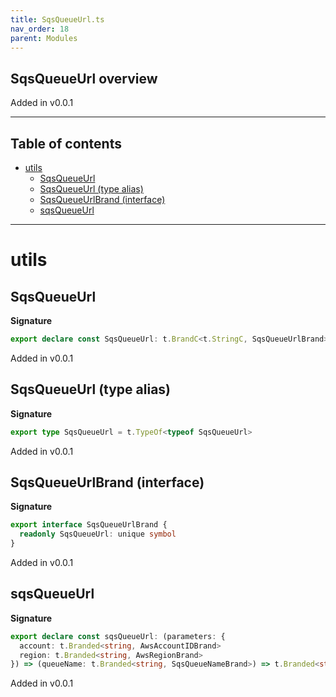 ```yaml
---
title: SqsQueueUrl.ts
nav_order: 18
parent: Modules
---
```


## SqsQueueUrl overview

Added in v0.0.1

---

<h2 class="text-delta">Table of contents</h2>

- [utils](#utils)
  - [SqsQueueUrl](#sqsqueueurl)
  - [SqsQueueUrl (type alias)](#sqsqueueurl-type-alias)
  - [SqsQueueUrlBrand (interface)](#sqsqueueurlbrand-interface)
  - [sqsQueueUrl](#sqsqueueurl)

---

# utils

## SqsQueueUrl

**Signature**

```ts
export declare const SqsQueueUrl: t.BrandC<t.StringC, SqsQueueUrlBrand>
```

Added in v0.0.1

## SqsQueueUrl (type alias)

**Signature**

```ts
export type SqsQueueUrl = t.TypeOf<typeof SqsQueueUrl>
```

Added in v0.0.1

## SqsQueueUrlBrand (interface)

**Signature**

```ts
export interface SqsQueueUrlBrand {
  readonly SqsQueueUrl: unique symbol
}
```

Added in v0.0.1

## sqsQueueUrl

**Signature**

```ts
export declare const sqsQueueUrl: (parameters: {
  account: t.Branded<string, AwsAccountIDBrand>
  region: t.Branded<string, AwsRegionBrand>
}) => (queueName: t.Branded<string, SqsQueueNameBrand>) => t.Branded<string, SqsQueueUrlBrand>
```

Added in v0.0.1
